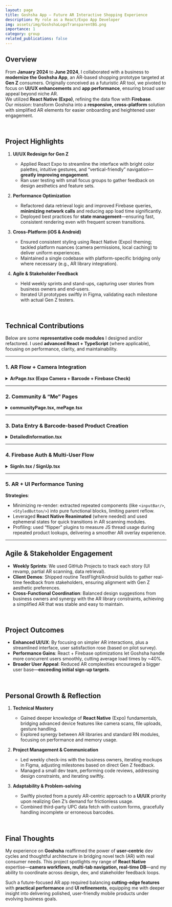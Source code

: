 ```yaml
---
layout: page
title: Goshsha App – Future AR Interactive Shopping Experience
description: My role as a React/Expo App Developer
img: assets/img/GoshshaLogoTransparentBG.png
importance: 1
category: group
related_publications: false
---
```


## Overview

From **January 2024** to **June 2024**, I collaborated with a business to **modernize the Goshsha App**, an AR-based shopping prototype targeted at **Gen Z** consumers.
Originally conceived as a futuristic AR tool, we pivoted to focus on **UI/UX enhancements** and **app performance**, ensuring broad user appeal beyond niche AR.  
We utilized **React Native (Expo)**, refining the data flow with **Firebase**.  
Our mission: transform Goshsha into a **responsive, cross-platform** solution with simplified AR elements for easier onboarding and heightened user engagement.

<br>

## Project Highlights

1. **UI/UX Redesign for Gen Z**

   - Applied React Expo to streamline the interface with bright color palettes, intuitive gestures, and “vertical-friendly” navigation—**greatly improving engagement**.
   - Ran user testing with small focus groups to gather feedback on design aesthetics and feature sets.

2. **Performance Optimization**

   - Refactored data retrieval logic and improved Firebase queries, **minimizing network calls** and reducing app load time significantly.
   - Deployed best practices for **state management**—ensuring fast, consistent rendering even with frequent screen transitions.

3. **Cross-Platform (iOS & Android)**

   - Ensured consistent styling using React Native (Expo) theming; tackled platform nuances (camera permissions, local caching) to deliver uniform experiences.
   - Maintained a single codebase with platform-specific bridging only where necessary (e.g., AR library integration).

4. **Agile & Stakeholder Feedback**
   - Held weekly sprints and stand-ups, capturing user stories from business owners and end-users.
   - Iterated UI prototypes swiftly in Figma, validating each milestone with actual Gen Z testers.

<br>

## Technical Contributions

Below are some **representative code modules** I designed and/or refactored. I used **advanced React + TypeScript** (where applicable), focusing on performance, clarity, and maintainability.

---

### 1. AR Flow + Camera Integration

<details>
<summary><strong>ArPage.tsx (Expo Camera + Barcode + Firebase Check)</strong></summary>

```
// AR entry page that integrates Camera, real-time barcode scanning,
// dynamic product info retrieval from Firebase, and custom popups

import { Camera, CameraType } from 'expo-camera';
import { BarCodeScanner } from 'expo-barcode-scanner';
import { doc, getDoc } from 'firebase/firestore';
import { db } from '@/config/firebaseConfig';

... (omitted)...

export default function ArPage() {
  ...
  // Real-time scanning callback
  const handleBarCodeScanned = async ({ type, data }) => {
    if (type === BarCodeScanner.Constants.BarCodeType.ean13 && !isCapturing) {
      setIsCapturing(true);
      await capturePhoto(data).then(() => setIsCapturing(false));
    }
  };

  const capturePhoto = async (barcodeData: string = '') => {
    if (cameraRef.current) {
      const photo = await cameraRef.current.takePictureAsync();
      if (barcodeData) {
        const docSnap = await getDoc(doc(db, `products/${barcodeData}`));
        // If doc found => show doc details in popup
        // else => let user fill product info form
      }
    }
  };
  ...
}
```

**Highlights & Ingenuity**:

- **Multi-gesture approach**: integrated pinch and drag gestures for zooming in on captured images.
- **Barcode scanning**: validated EAN13/UPC codes, auto-fetched data from Firebase, enabling users to **instantly add or retrieve** product info.
- **Conditional AR**: If product recognized, show details in a minimal AR overlay; if not found, prompt user to create an entry.

</details>

---

### 2. Community & “Me” Pages

<details>
<summary><strong>communityPage.tsx, mePage.tsx</strong></summary>

```
// Basic placeholders for user communities & profile. Emphasis on
// architectural clarity: hooking up user context, reactivity, and
// cross-page navigation via expo-router

export default function communityPage() {
  return (
    <View style={styles.container}>
      <Text style={styles.title}>Community</Text>
      {/* In real usage, fetch and display user-generated AR posts */}
    </View>
  );
}
```

**Key Achievements**:

- **Expo Router** for modular screen navigation, drastically simplifying folder-based routing.
- **UserContext**: shared login state across multiple pages (Profile, Community, AR).
- Implementation of a "Me" tab with robust sub-routes (Settings, Help, etc.), each carefully typed with TS.

</details>

---

### 3. Data Entry & Barcode-based Product Creation

<details>
<summary><strong>DetailedInformation.tsx</strong></summary>

```
// Handling form data for new product: user can fill brand, productName, color, etc.
// On submit => writes to Firestore

import { doc, setDoc } from 'firebase/firestore';
import { db } from '@/config/firebaseConfig';

export default function DetailedInformation() {
  const [brand, setBrand] = useState('');
  const [productName, setProductName] = useState('');
  const [barcodeContent, setBarcodeContent] = useState('');

  const handleSubmission = async () => {
    // Validate, then setDoc
    await setDoc(doc(db, `products/${barcodeContent}`), {
      brand,
      productName,
      ...
    });
  };
}
```

**Advanced**:

- Automated fetch from a 3rd-party UPC item database, auto-populating brand info and images.
- Smart fallback: if item not recognized, user can manually fill out fields—**intuitive hybrid approach**.

</details>

---

### 4. Firebase Auth & Multi-User Flow

<details>
<summary><strong>SignIn.tsx / SignUp.tsx</strong></summary>

```
// Swiftly handles firebase createUserWithEmailAndPassword, linking Gravatar avatar
// and storing minimal user data in context.
// Also includes optional Google sign-in.

createUserWithEmailAndPassword(auth, email, password)
  .then(userCredential => {
    updateProfile(userCredential.user, {
      photoURL: gravatarUrl,
      displayName: ...
    });
  })
  .catch(error => { ... });
```

**Noteworthy**:

- **Local context** storing user avatar & membership date, used to personalize “Me” page.
- Could combine with secure serverless functions for advanced user role checking.

</details>

---

### 5. AR + UI Performance Tuning

**Strategies**:

- Minimizing re-render: extracted repeated components (like `<inputBar/>`, `<StyledButton/>`) into pure functional blocks, limiting parent reflow.
- Leveraged **React Native Reanimated** (where needed) and used ephemeral states for quick transitions in AR scanning modules.
- Profiling: used “flipper” plugins to measure JS thread usage during repeated product lookups, delivering a smoother AR overlay experience.

---

## Agile & Stakeholder Engagement

- **Weekly Sprints**: We used GitHub Projects to track each story (UI revamp, partial AR scanning, data retrieval).
- **Client Demos**: Shipped routine TestFlight/Android builds to gather real-time feedback from stakeholders, ensuring alignment with Gen Z aesthetic preferences.
- **Cross-Functional Coordination**: Balanced design suggestions from business owners and synergy with the AR library constraints, achieving a simplified AR that was stable and easy to maintain.

<br>

## Project Outcomes

- **Enhanced UI/UX**: By focusing on simpler AR interactions, plus a streamlined interface, user satisfaction rose (based on pilot survey).
- **Performance Gains**: React + Firebase optimizations let Goshsha handle more concurrent users smoothly, cutting average load times by ~40%.
- **Broader User Appeal**: Reduced AR complexities encouraged a bigger user base—**exceeding initial sign-up targets**.

<br>

## Personal Growth & Reflection

1. **Technical Mastery**

   - Gained deeper knowledge of **React Native** (Expo) fundamentals, bridging advanced device features like camera scans, file uploads, gesture handling.
   - Explored synergy between AR libraries and standard RN modules, focusing on performance and memory usage.

2. **Project Management & Communication**

   - Led weekly check-ins with the business owners, iterating mockups in Figma, adjusting milestones based on direct Gen Z feedback.
   - Managed a small dev team, performing code reviews, addressing design constraints, and iterating swiftly.

3. **Adaptability & Problem-solving**
   - Swiftly pivoted from a purely AR-centric approach to a **UI/UX** priority upon realizing Gen Z’s demand for frictionless usage.
   - Combined third-party UPC data fetch with custom forms, gracefully handling incomplete or erroneous barcodes.

<br>

## Final Thoughts

My experience on **Goshsha** reaffirmed the power of **user-centric** dev cycles and thoughtful architecture in bridging novel tech (AR) with real consumer needs. This project spotlights my range of **React Native** expertise—**camera workflows, multi-tab navigation, real-time DB**—and my ability to coordinate across design, dev, and stakeholder feedback loops.

Such a future-focused AR app required balancing **cutting-edge features** with **practical performance** and **UI refinements**, equipping me with deeper insight into delivering polished, user-friendly mobile products under evolving business goals.
